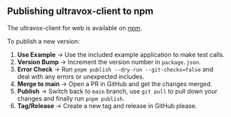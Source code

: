 ## Publishing ultravox-client to npm

The ultravox-client for web is available on [npm](https://www.npmjs.com/package/ultravox-client).

To publish a new version:

1. **Use Example** → Use the included example application to make test calls.
1. **Version Bump** → Increment the version number in `package.json`.
1. **Error Check** → Run `pnpm publish --dry-run --git-checks=false` and deal with any errors or unexpected includes.
1. **Merge to main** → Open a PR in GitHub and get the changes merged.
1. **Publish** → Switch back to `main` branch, use `git pull` to pull down your changes and finally run `pnpm publish`.
1. **Tag/Release** → Create a new tag and release in GitHub please.
